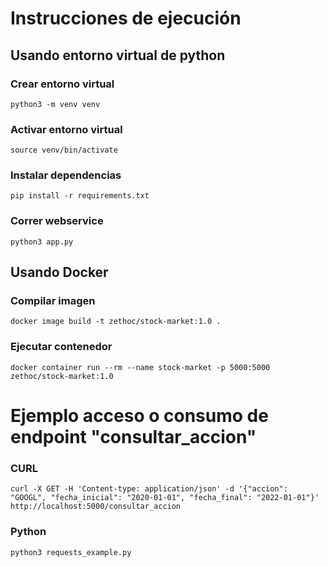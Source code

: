 # Instrucciones de ejecución

## Usando entorno virtual de python

### Crear entorno virtual

`python3 -m venv venv`

### Activar entorno virtual

`source venv/bin/activate`

### Instalar dependencias

`pip install -r requirements.txt`

### Correr webservice

`python3 app.py`

## Usando Docker

### Compilar imagen

`docker image build -t zethoc/stock-market:1.0 .`


### Ejecutar contenedor

`docker container run --rm --name stock-market -p 5000:5000 zethoc/stock-market:1.0`



# Ejemplo acceso o consumo de endpoint "consultar_accion"

### CURL

`curl -X GET -H 'Content-type: application/json' -d '{"accion": "GOOGL", "fecha_inicial": "2020-01-01", "fecha_final": "2022-01-01"}' http://localhost:5000/consultar_accion`


### Python

`python3 requests_example.py`
